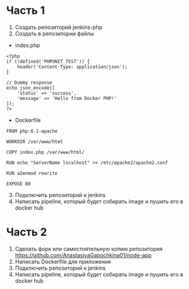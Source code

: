 # Часть 1
1) Создать репозиторий jenkins-php
2) Создать в репозитории файлы
- index.php
```
<?php
if (!defined('PHPUNIT_TEST')) {
    header('Content-Type: application/json');
}

// Dummy response
echo json_encode([
    'status' => 'success',
    'message' => 'Hello from Docker PHP!'
]);
?>
```
- Dockerfile
```
FROM php:8.1-apache

WORKDIR /var/www/html

COPY index.php /var/www/html/

RUN echo "ServerName localhost" >> /etc/apache2/apache2.conf

RUN a2enmod rewrite

EXPOSE 80
```
3) Подключить репозиторий к jenkins
4) Написать pipeline, который будет собирать image и пушить его в docker hub
# Часть 2
1) Сделать форк или самостоятельную копию репозитория https://github.com/AnastasiyaGapochkina01/node-app
2) Написать Dockerfile для приложения
3) Подключить репозиторий к jenkins
4) Написать pipeline, который будет собирать image и пушить его в docker hub
